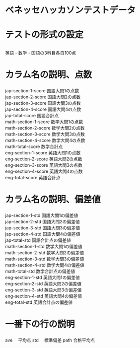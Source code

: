 # ベネッセハッカソンテストデータ<h1>

# テストの形式の設定<h2>

英語・数学・国語の3科目各自100点

# カラム名の説明、点数<h3>
jap-section-1-score  国語大問1の点数<br>
jap-section-2-score  国語大問2の点数<br>
jap-section-3-score  国語大問3の点数<br>
jap-section-4-score  国語大問4の点数<br>
jap-total-score      国語合計点<br>
math-section-1-score 数学大問1の点数<br>
math-section-2-score 数学大問2の点数<br>
math-section-3-score 数学大問3の点数<br>
math-section-4-score 数学大問4の点数<br>
math-total-score     数学合計点<br>
eng-section-1-score  英語大問1の点数<br>
eng-section-2-score  英語大問2の点数<br>
eng-section-3-score  英語大問3の点数<br>
eng-section-4-score  英語大問4の点数<br>
eng-total-score      英語合計点<br>

# カラム名の説明、偏差値<h3>
jap-section-1-std    国語大問1の偏差値<br>
jap-section-2-std    国語大問2の偏差値<br>
jap-section-3-std    国語大問3の偏差値<br>
jap-section-4-std    国語大問4の偏差値<br>
jap-total-std        国語合計点の偏差値<br>
math-section-1-std   数学大問1の偏差値<br>
math-section-2-std   数学大問2の偏差値<br>
math-section-3-std   数学大問3の偏差値<br>
math-section-4-std   数学大問4の偏差値<br>
math-total-std       数学合計点の偏差値<br>
eng-section-1-std    英語大問1の偏差値<br>
eng-section-2-std    英語大問2の偏差値<br>
eng-section-3-std    英語大問3の偏差値<br>
eng-section-4-std    英語大問4の偏差値<br>
eng-total-std        英語合計点の偏差値<br>

# 一番下の行の説明<h3>
ave 　平均点
std 　標準偏差
path  合格平均点




